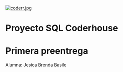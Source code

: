 [![coderr.jpg](https://i.postimg.cc/YS6q3q0z/coderr.jpg)](https://postimg.cc/4K3g4GzY)

# Proyecto SQL Coderhouse

# Primera preentrega

Alumna: Jesica Brenda Basile
